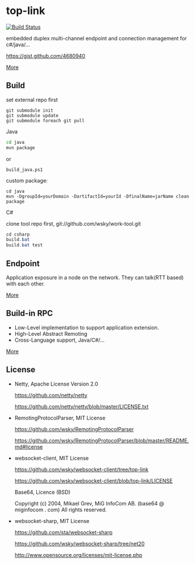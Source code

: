 top-link
========

[![Build Status](https://travis-ci.org/wsky/top-link.png?branch=master)](https://travis-ci.org/wsky/top-link)

embedded duplex multi-channel endpoint and connection management for c#/java/...

https://gist.github.com/4680940

[More](doc/arch.md)

## Build

set external repo first
```
git submodule init
git submodule update
git submodule foreach git pull
```

Java
```bash
cd java
mvn package
```

or

```shell
build_java.ps1
```

custom package:
```shell
cd java
mvn -DgroupId=yourDomain -DartifactId=yourId -DfinalName=jarName clean package
```

C#

clone tool repo first, git://github.com/wsky/work-tool.git

```c#
cd csharp
build.bat
build.bat test
```

## Endpoint

Application exposure in a node on the network. They can talk(RTT based) with each other.

[More](doc/endpoint.md)

## Build-in RPC

- Low-Level implementation to support application extension.
- High-Level Abstract Remoting
- Cross-Language support, Java/C#/...

[More](doc/remoting.md)

## License

- Netty, Apache License Version 2.0

	https://github.com/netty/netty

	https://github.com/netty/netty/blob/master/LICENSE.txt

- RemotingProtocolParser, MIT License

	https://github.com/wsky/RemotingProtocolParser

	https://github.com/wsky/RemotingProtocolParser/blob/master/README.md#license

- websocket-client, MIT License

	https://github.com/wsky/websocket-client/tree/top-link

	https://github.com/wsky/websocket-client/blob/top-link/LICENSE

	Base64, Licence (BSD)

	Copyright (c) 2004, Mikael Grev, MiG InfoCom AB. (base64 @ miginfocom . com) All rights reserved.

- websocket-sharp, MIT License

	https://github.com/sta/websocket-sharp

	https://github.com/wsky/websocket-sharp/tree/net20

	http://www.opensource.org/licenses/mit-license.php
